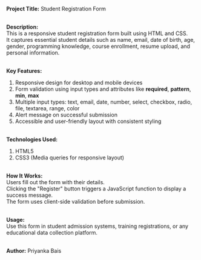 <b>Project Title:</b> Student Registration Form<br><br>

<b>Description:</b><br>
This is a responsive student registration form built using HTML and CSS.<br>
It captures essential student details such as name, email, date of birth, age, gender, programming knowledge, course enrollment, resume upload, and personal information.<br><br>

<b>Key Features:</b><br>
1.  Responsive design for desktop and mobile devices<br>
2. Form validation using input types and attributes like <b>required</b>, <b>pattern</b>, <b>min</b>, <b>max</b><br>
3.  Multiple input types: text, email, date, number, select, checkbox, radio, file, textarea, range, color<br>
4. Alert message on successful submission<br>
5.  Accessible and user-friendly layout with consistent styling<br><br>

<b>Technologies Used:</b><br>
1. HTML5<br>
2. CSS3 (Media queries for responsive layout)<br><br>

<b>How It Works:</b><br>
Users fill out the form with their details.<br>
Clicking the "Register" button triggers a JavaScript function to display a success message.<br>
The form uses client-side validation before submission.<br><br>

<b>Usage:</b><br>
Use this form in student admission systems, training registrations, or any educational data collection platform.<br><br>

<b>Author:</b> Priyanka Bais<br>
